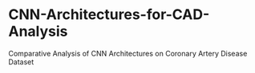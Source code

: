 # CNN-Architectures-for-CAD-Analysis
 Comparative Analysis of CNN Architectures on Coronary Artery Disease Dataset
